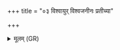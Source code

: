 +++
title = "०३ विश्वायुर् विश्वजनीनः प्रतीच्या"

+++
<details><summary>मूलम् (GR)</summary>

विश्वायुर् विश्वजनीनः प्रतीच्या दिशः पवसे नभस्वान् ।  
नमस् ते विद्म ते नामधेयं मा नो हिंसीः ॥ +++(refrain written in K)+++
</details>